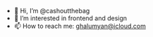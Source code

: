 - 👋 Hi, I’m @cashoutthebag
- 👀 I’m interested in frontend and design
- 📫 How to reach me: ghalumyan@icloud.com

<!---
cashoutthebag/cashoutthebag is a ✨ special ✨ repository because its `README.md` (this file) appears on your GitHub profile.
You can click the Preview link to take a look at your changes.
--->
